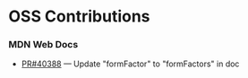 # OSS Contributions

### MDN Web Docs
-  [PR#40388](https://github.com/mdn/content/pull/40388) — Update "formFactor" to "formFactors" in doc

